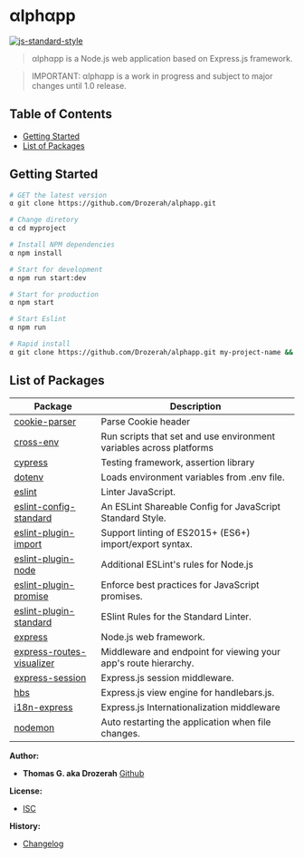 # αlphαpp

[![js-standard-style](https://img.shields.io/badge/code%20style-standard-brightgreen.svg)](http://standardjs.com)

> αlphαpp is a Node.js web application based on Express.js framework.

> IMPORTANT: αlphαpp is a work in progress and subject to major changes until 1.0 release.

Table of Contents
-----------------

- [Getting Started](#getting-started)
- [List of Packages](#list-of-packages)

Getting Started
---------------

```bash
# GET the latest version
α git clone https://github.com/Drozerah/alphapp.git

# Change diretory
α cd myproject

# Install NPM dependencies
α npm install

# Start for development
α npm run start:dev

# Start for production
α npm start

# Start Eslint
α npm run

# Rapid install
α git clone https://github.com/Drozerah/alphapp.git my-project-name && cd my-project-name && npm install && code . && exit
```

List of Packages
----------------

| Package                                                                            | Description                                                              |
| ---------------------------------------------------------------------------------- | ------------------------------------------------------------------------ |
| [cookie-parser](https://www.npmjs.com/package/cookie-parser)                       | Parse Cookie header                                                      |
| [cross-env](https://www.npmjs.com/package/cross-env)                               | Run scripts that set and use environment variables across platforms      |
| [cypress](https://www.cypress.io/)                                                 | Testing framework, assertion library                                     |
| [dotenv](https://www.npmjs.com/package/dotenv)                                     | Loads environment variables from .env file.                              |
| [eslint](https://eslint.org/)                                                      | Linter JavaScript.                                                       |
| [eslint-config-standard](https://www.npmjs.com/package/eslint-config-standard)     | An ESLint Shareable Config for JavaScript Standard Style.                |
| [eslint-plugin-import](https://eslint.org/)                                        | Support linting of ES2015+ (ES6+) import/export syntax.                  |
| [eslint-plugin-node](https://www.npmjs.com/package/eslint-plugin-node)             | Additional ESLint's rules for Node.js                                    |
| [eslint-plugin-promise](https://www.npmjs.com/package/eslint-plugin-promise)       | Enforce best practices for JavaScript promises.                          |
| [eslint-plugin-standard](https://www.npmjs.com/package/eslint-plugin-standard)     | ESlint Rules for the Standard Linter.                                    |
| [express](https://expressjs.com/)                                                  | Node.js web framework.                                                   |
| [express-routes-visualizer](https://github.com/Drozerah/express-routes-visualizer) | Middleware and endpoint for viewing your app's route hierarchy.          |
| [express-session](https://www.npmjs.com/package/express-session)                   | Express.js session middleware.                                           |
| [hbs](https://www.npmjs.com/package/hbs)                                           | Express.js view engine for handlebars.js.                                |
| [i18n-express](https://www.npmjs.com/package/i18n-express)                         | Express.js Internationalization middleware                               |
| [nodemon](https://www.npmjs.com/package/nodemon)                                   | Auto restarting the application when file changes.                       |


__Author:__

- **Thomas G. aka Drozerah** [Github](https://github.com/Drozerah)

__License:__

- [ISC](licence)

__History:__

- [Changelog](CHANGELOG.md)